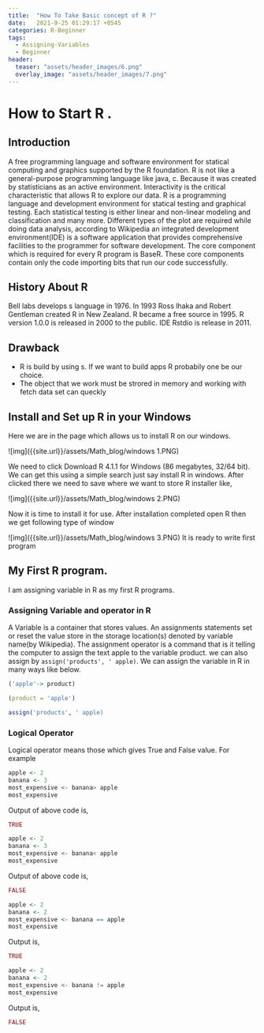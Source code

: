 ```yaml
---
title:  "How To Take Basic concept of R ?"
date:   2021-9-25 01:29:17 +0545
categories: R-Beginner
tags:
  - Assigning-Variables
  - Beginner
header:
  teaser: "assets/header_images/6.png"
  overlay_image: "assets/header_images/7.png"
---
```

# How to Start R .

## Introduction
A free programming language and software environment for statical computing and graphics supported by the R foundation. R is not like a general-purpose programming language like java, c. Because it was created by statisticians as an active environment. Interactivity is the critical characteristic that allows R to explore our data. R is a programming language and development environment for statical testing and graphical testing. Each statistical testing is either linear and non-linear modeling and classification and many more. Different types of the plot are required while doing data analysis, according to Wikipedia an integrated development environment(IDE) is a software application that provides comprehensive facilities to the programmer for software development. The core component which is required for every R program is BaseR. These core components contain only the code importing bits that run our code successfully. 


## History About R 
Bell labs develops s language in 1976. In 1993 Ross lhaka and Robert Gentleman created R in New Zealand. R became a free source in 1995. R version 1.0.0 is released in 2000 to the public. IDE Rstdio is release in 2011.
## Drawback

  * R is build by using s. If we want to build apps R probabily one be our choice.
  * The object that we work must be strored in memory and working with fetch data set can queckly
## Install and Set up R in your Windows
Here we are in the page which allows us to install R on our windows.

![img]({{site.url}}/assets/Math_blog/windows 1.PNG)

We need to click Download R 4.1.1 for Windows (86 megabytes, 32/64 bit). We can get this using a simple search just say install R in windows. After clicked there we need to save where we want to store R installer like,

![img]({{site.url}}/assets/Math_blog/windows 2.PNG)

Now it is time to install it for use. After installation completed open R then we get following type of window

![img]({{site.url}}/assets/Math_blog/windows 3.PNG)
It is ready to write first program
## My First R program.
 I am assigning variable in R as my first R programs.
### Assigning Variable and operator in R
 A Variable is a container that stores values. An assignments statements set or reset the value store in the storage location(s) denoted by variable name(by Wikipedia). The assignment operator is a command that is it telling the computer to assign the text apple to the variable product. we can also assign by `assign('products', ' apple)`. We can assign the variable in R in many ways like below.

```R
('apple'-> product)

```
```R
(product = 'apple')

```
```R
assign('products', ' apple)
```
### Logical Operator 
Logical operator means those which gives True and False value. For example
```R
apple <- 2
banana <- 3
most_expensive <- banana> apple
most_expensive
```
Output of above code is,
```R
TRUE
```
```R
apple <- 2
banana <- 3
most_expensive <- banana< apple
most_expensive
```
Output of above code is,
```R
FALSE
```
```R
apple <- 2
banana <- 2
most_expensive <- banana == apple
most_expensive
```
Output is,
```R
TRUE
```
```R
apple <- 2
banana <- 2
most_expensive <- banana != apple
most_expensive
```
Output is,
```R
FALSE
```